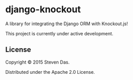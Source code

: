 # django-knockout
A library for integrating the Django ORM with Knockout.js!

This project is currently under active development.

## License

Copyright © 2015 Steven Das.

Distributed under the Apache 2.0 License.

